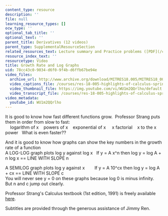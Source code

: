 ```yaml
---
content_type: resource
description: ''
file: null
learning_resource_types: []
ocw_type: ''
optional_tab_title: ''
optional_text: ''
parent_title: Derivatives (12 videos)
parent_type: SupplementalResourceSection
related_resources_text: Lecture summary and Practice problems ([PDF](/courses/res-18-005-highlights-of-calculus-spring-2010/resources/mitres18_05s10_growth_rate_log_graphs))
resource_index_text: ''
resourcetype: Video
title: Growth Rate and Log Graphs
uid: 78cc43c0-9034-d6f0-9f4b-d6ffb67be94e
video_files:
  archive_url: http://www.archive.org/download/MITRES18.005/MITRES18_005S10_GrowthRates_300k.mp4
  video_captions_file: /courses/res-18-005-highlights-of-calculus-spring-2010/65d8c89ed5be5306b20bf7c7372a5f51_WU1m2QQrlho.vtt
  video_thumbnail_file: https://img.youtube.com/vi/WU1m2QQrlho/default.jpg
  video_transcript_file: /courses/res-18-005-highlights-of-calculus-spring-2010/e843e9d3a1cc5ed2e6ef7b296584927d_WU1m2QQrlho.pdf
video_metadata:
  youtube_id: WU1m2QQrlho
---
```


It is good to know how fast different functions grow.  Professor Strang puts them in order from slow to fast:  
    logarithm of x    powers of x    exponential of x     x factorial    x to the x power   What is even faster??  
  
And it is good to know how graphs can show the key numbers in the growth rate of a function  
A LOG-LOG graph plots log y against log x   If y = A x^n then log y = log A + n log x == LINE WITH SLOPE n  
  
A SEMILOG graph plots log y against x        If y = A 10^cx then log y = log A + cx == LINE WITH SLOPE c  
You will never see y = 0 on these graphs because log 0 is minus infinity.  But n and c jump out clearly.

Professor Strang's Calculus textbook (1st edition, 1991) is freely available [here](/courses/res-18-001-calculus-online-textbook-spring-2005).

Subtitles are provided through the generous assistance of Jimmy Ren.